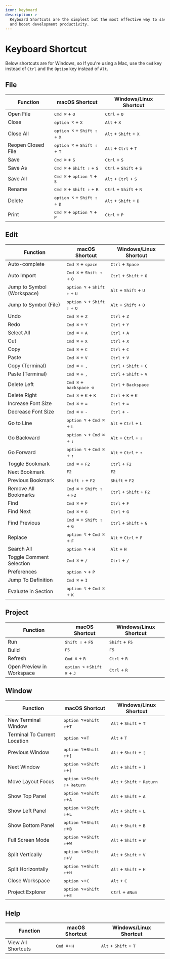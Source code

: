 ```yaml
---
icon: keyboard
description: >-
  Keyboard Shortcuts are the simplest but the most effective way to save time
  and boost development productivity.
---
```


# Keyboard Shortcut

Below shortcuts are for Windows, so If you're using a Mac, use the `Cmd` key instead of `Ctrl` and the `Option` key instead of `Alt`.

## File

| Function           | macOS Shortcut                                          | Windows/Linux Shortcut                            |
| ------------------ | ------------------------------------------------------- | ------------------------------------------------- |
| Open File          | <kbd>Cmd ⌘</kbd> + <kbd>O</kbd>                         | <kbd>Ctrl</kbd> + <kbd>O</kbd>                    |
| Close              | <kbd>option ⌥</kbd> + <kbd>X</kbd>                      | <kbd>Alt</kbd> + <kbd>X</kbd>                     |
| Close All          | <kbd>option ⌥</kbd> + <kbd>Shift ⇧</kbd> + <kbd>X</kbd> | <kbd>Alt</kbd> + <kbd>Shift</kbd> + <kbd>X</kbd>  |
| Reopen Closed File | <kbd>option ⌥</kbd> + <kbd>Shift ⇧</kbd> + <kbd>T</kbd> | <kbd>Alt</kbd> + <kbd>Ctrl</kbd> + <kbd>T</kbd>   |
| Save               | <kbd>Cmd ⌘</kbd> + <kbd>S</kbd>                         | <kbd>Ctrl</kbd> + <kbd>S</kbd>                    |
| Save As            | <kbd>Cmd ⌘</kbd> + <kbd>Shift ⇧</kbd> + <kbd>S</kbd>    | <kbd>Ctrl</kbd> + <kbd>Shift</kbd> + <kbd>S</kbd> |
| Save All           | <kbd>Cmd ⌘</kbd> + <kbd>option ⌥</kbd> + <kbd>S</kbd>   | <kbd>Alt</kbd> + <kbd>Ctrl</kbd> + <kbd>S</kbd>   |
| Rename             | <kbd>Cmd ⌘</kbd> + <kbd>Shift ⇧</kbd> + <kbd>R</kbd>    | <kbd>Ctrl</kbd> + <kbd>Shift</kbd> + <kbd>R</kbd> |
| Delete             | <kbd>option ⌥</kbd> + <kbd>Shift ⇧</kbd> + <kbd>D</kbd> | <kbd>Alt</kbd> + <kbd>Shift</kbd> + <kbd>D</kbd>  |
| Print              | <kbd>Cmd ⌘</kbd> + <kbd>option ⌥</kbd> + <kbd>P</kbd>   | <kbd>Ctrl</kbd> + <kbd>P</kbd>                    |

## Edit

| Function                   | macOS Shortcut                                          | Windows/Linux Shortcut                             |
| -------------------------- | ------------------------------------------------------- | -------------------------------------------------- |
| Auto-complete              | <kbd>Cmd ⌘</kbd> + <kbd>space</kbd>                     | <kbd>Ctrl</kbd> + <kbd>Space</kbd>                 |
| Auto Import                | <kbd>Cmd ⌘</kbd> + <kbd>Shift ⇧</kbd> + <kbd>O</kbd>    | <kbd>Ctrl</kbd> + <kbd>Shift</kbd> + <kbd>O</kbd>  |
| Jump to Symbol (Workspace) | <kbd>option ⌥</kbd> + <kbd>Shift ⇧</kbd> + <kbd>U</kbd> | <kbd>Alt</kbd> + <kbd>Shift</kbd> + <kbd>U</kbd>   |
| Jump to Symbol (File)      | <kbd>option ⌥</kbd> + <kbd>Shift ⇧</kbd> + <kbd>O</kbd> | <kbd>Alt</kbd> + <kbd>Shift</kbd> + <kbd>O</kbd>   |
| Undo                       | <kbd>Cmd ⌘</kbd> + <kbd>Z</kbd>                         | <kbd>Ctrl</kbd> + <kbd>Z</kbd>                     |
| Redo                       | <kbd>Cmd ⌘</kbd> + <kbd>Y</kbd>                         | <kbd>Ctrl</kbd> + <kbd>Y</kbd>                     |
| Select All                 | <kbd>Cmd ⌘</kbd> + <kbd>A</kbd>                         | <kbd>Ctrl</kbd> + <kbd>A</kbd>                     |
| Cut                        | <kbd>Cmd ⌘</kbd> + <kbd>X</kbd>                         | <kbd>Ctrl</kbd> + <kbd>X</kbd>                     |
| Copy                       | <kbd>Cmd ⌘</kbd> + <kbd>C</kbd>                         | <kbd>Ctrl</kbd> + <kbd>C</kbd>                     |
| Paste                      | <kbd>Cmd ⌘</kbd> + <kbd>V</kbd>                         | <kbd>Ctrl</kbd> + <kbd>V</kbd>                     |
| Copy (Terminal)            | <kbd>Cmd ⌘</kbd> + <kbd>,</kbd>                         | <kbd>Ctrl</kbd> + <kbd>Shift</kbd> + <kbd>C</kbd>  |
| Paste (Terminal)           | <kbd>Cmd ⌘</kbd> + <kbd>,</kbd>                         | <kbd>Ctrl</kbd> + <kbd>Shift</kbd> + <kbd>V</kbd>  |
| Delete Left                | <kbd>Cmd ⌘</kbd> + <kbd>backspace ⌫</kbd>               | <kbd>Ctrl</kbd> + <kbd>Backspace</kbd>             |
| Delete Right               | <kbd>Cmd ⌘</kbd> + <kbd>K</kbd> + <kbd>K</kbd>          | <kbd>Ctrl</kbd> + <kbd>K</kbd> + <kbd>K</kbd>      |
| Increase Font Size         | <kbd>Cmd ⌘</kbd> + <kbd>=</kbd>                         | <kbd>Ctrl</kbd> + <kbd>=</kbd>                     |
| Decrease Font Size         | <kbd>Cmd ⌘</kbd> + <kbd>-</kbd>                         | <kbd>Ctrl</kbd> + <kbd>-</kbd>                     |
| Go to Line                 | <kbd>option ⌥</kbd> + <kbd>Cmd ⌘</kbd> + <kbd>L</kbd>   | <kbd>Alt</kbd> + <kbd>Ctrl</kbd> + <kbd>L</kbd>    |
| Go Backward                | <kbd>option ⌥</kbd> + <kbd>Cmd ⌘</kbd> + <kbd>↓</kbd>   | <kbd>Alt</kbd> + <kbd>Ctrl</kbd> + <kbd>↓</kbd>    |
| Go Forward                 | <kbd>option ⌥</kbd> + <kbd>Cmd ⌘</kbd> + <kbd>↑</kbd>   | <kbd>Alt</kbd> + <kbd>Ctrl</kbd> + <kbd>↑</kbd>    |
| Toggle Bookmark            | <kbd>Cmd ⌘</kbd> + <kbd>F2</kbd>                        | <kbd>Ctrl</kbd> + <kbd>F2</kbd>                    |
| Next Bookmark              | <kbd>F2</kbd>                                           | <kbd>F2</kbd>                                      |
| Previous Bookmark          | <kbd>Shift ⇧</kbd> + <kbd>F2</kbd>                      | <kbd>Shift</kbd> + <kbd>F2</kbd>                   |
| Remove All Bookmarks       | <kbd>Cmd ⌘</kbd> + <kbd>Shift ⇧</kbd> + <kbd>F2</kbd>   | <kbd>Ctrl</kbd> + <kbd>Shift</kbd> + <kbd>F2</kbd> |
| Find                       | <kbd>Cmd ⌘</kbd> + <kbd>F</kbd>                         | <kbd>Ctrl</kbd> + <kbd>F</kbd>                     |
| Find Next                  | <kbd>Cmd ⌘</kbd> + <kbd>G</kbd>                         | <kbd>Ctrl</kbd> + <kbd>G</kbd>                     |
| Find Previous              | <kbd>Cmd ⌘</kbd> + <kbd>Shift ⇧</kbd> + <kbd>G</kbd>    | <kbd>Ctrl</kbd> + <kbd>Shift</kbd> + <kbd>G</kbd>  |
| Replace                    | <kbd>option ⌥</kbd> + <kbd>Cmd ⌘</kbd> + <kbd>F</kbd>   | <kbd>Alt</kbd> + <kbd>Ctrl</kbd> + <kbd>F</kbd>    |
| Search All                 | <kbd>option ⌥</kbd> + <kbd>H</kbd>                      | <kbd>Alt</kbd> + <kbd>H</kbd>                      |
| Toggle Comment Selection   | <kbd>Cmd ⌘</kbd> +  <kbd>/</kbd>                        | <kbd>Ctrl</kbd> + <kbd>/</kbd>                     |
| Preferences                | <kbd>option ⌥</kbd> + <kbd>P</kbd>                      |                                                    |
| Jump To Definition         | <kbd>Cmd ⌘</kbd> +  <kbd>I</kbd>                        |                                                    |
| Evaluate in Section        | <kbd>option ⌥</kbd> + <kbd>Cmd ⌘</kbd> + <kbd>K</kbd>   |                                                    |

## Project

| Function                  | macOS Shortcut                                         | Windows/Linux Shortcut           |
| ------------------------- | ------------------------------------------------------ | -------------------------------- |
| Run                       | <kbd>Shift ⇧</kbd> + <kbd>F5</kbd>                     | <kbd>Shift</kbd> + <kbd>F5</kbd> |
| Build                     | <kbd>F5</kbd>                                          | <kbd>F5</kbd>                    |
| Refresh                   | <kbd>Cmd ⌘</kbd> +  <kbd>R</kbd>                       | <kbd>Ctrl</kbd> + <kbd>R</kbd>   |
| Open Preview in Workspace | <kbd>option ⌥</kbd> +<kbd>Shift ⌘</kbd> + <kbd>J</kbd> | <kbd>Ctrl</kbd> + <kbd>R</kbd>   |

## Window

| Function                     | macOS Shortcut                                            | Windows/Linux Shortcut                                |
| ---------------------------- | --------------------------------------------------------- | ----------------------------------------------------- |
| New Terminal Window          | <kbd>option ⌥</kbd>+<kbd>Shift ⇧</kbd>+<kbd>T</kbd>       | <kbd>Alt</kbd> + <kbd>Shift</kbd> + <kbd>T</kbd>      |
| Terminal To Current Location | <kbd>option ⌥</kbd>+<kbd>T</kbd>                          | <kbd>Alt</kbd> + <kbd>T</kbd>                         |
| Previous Window              | <kbd>option ⌥</kbd>+<kbd>Shift ⇧</kbd>+<kbd>\[</kbd>      | <kbd>Alt</kbd> + <kbd>Shift</kbd> + <kbd>\[</kbd>     |
| Next Window                  | <kbd>option ⌥</kbd>+<kbd>Shift ⇧</kbd>+<kbd>]</kbd>       | <kbd>Alt</kbd> + <kbd>Shift</kbd> + <kbd>]</kbd>      |
| Move Layout Focus            | <kbd>option ⌥</kbd>+<kbd>Shift ⇧</kbd>+ <kbd>Return</kbd> | <kbd>Alt</kbd> + <kbd>Shift</kbd> + <kbd>Return</kbd> |
| Show Top Panel               | <kbd>option ⌥</kbd>+<kbd>Shift ⇧</kbd>+<kbd>A</kbd>       | <kbd>Alt</kbd> + <kbd>Shift</kbd> + <kbd>A</kbd>      |
| Show Left Panel              | <kbd>option ⌥</kbd>+<kbd>Shift ⇧</kbd>+<kbd>L</kbd>       | <kbd>Alt</kbd> + <kbd>Shift</kbd> + <kbd>L</kbd>      |
| Show Bottom Panel            | <kbd>option ⌥</kbd>+<kbd>Shift ⇧</kbd>+<kbd>B</kbd>       | <kbd>Alt</kbd> + <kbd>Shift</kbd> + <kbd>B</kbd>      |
| Full Screen Mode             | <kbd>option ⌥</kbd>+<kbd>Shift ⇧</kbd>+<kbd>W</kbd>       | <kbd>Alt</kbd> + <kbd>Shift</kbd> + <kbd>W</kbd>      |
| Split Vertically             | <kbd>option ⌥</kbd>+<kbd>Shift ⇧</kbd>+<kbd>V</kbd>       | <kbd>Alt</kbd> + <kbd>Shift</kbd> + <kbd>V</kbd>      |
| Split Horizontally           | <kbd>option ⌥</kbd>+<kbd>Shift ⇧</kbd>+<kbd>H</kbd>       | <kbd>Alt</kbd> + <kbd>Shift</kbd> + <kbd>H</kbd>      |
| Close Workspace              | <kbd>option ⌥</kbd>+<kbd>C</kbd>                          | <kbd>Alt</kbd> + <kbd>C</kbd>                         |
| Project Explorer             | <kbd>option ⌥</kbd>+<kbd>Shift ⇧</kbd>+<kbd>E</kbd>       | <kbd>Ctrl</kbd> + <kbd>#Num</kbd>                     |

## Help

| Function           | macOS Shortcut                | Windows/Linux Shortcut                           |
| ------------------ | ----------------------------- | ------------------------------------------------ |
| View All Shortcuts | <kbd>Cmd ⌘</kbd>+<kbd>H</kbd> | <kbd>Alt</kbd> + <kbd>Shift</kbd> + <kbd>T</kbd> |
